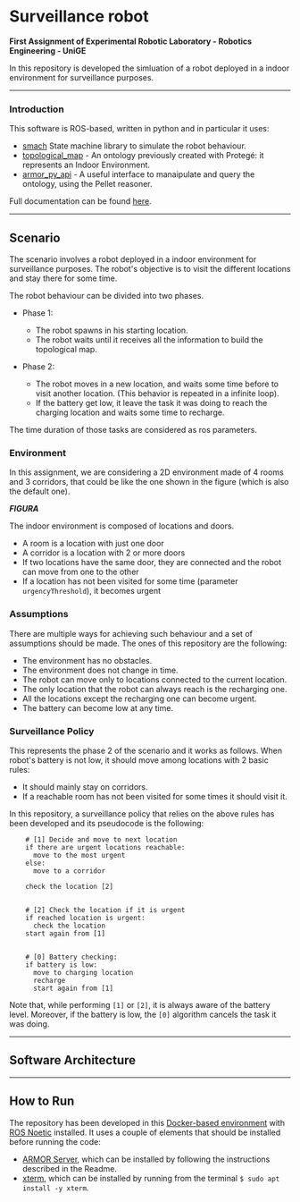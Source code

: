 # Surveillance robot #

**First Assignment of Experimental Robotic Laboratory - Robotics Engineering - UniGE**

In this repository is developed the simluation of a robot deployed in a
indoor environment for surveillance purposes.

---

### Introduction ###

This software is ROS-based, written in python and in particular it uses:
  - [smach](http://wiki.ros.org/smach) State machine library to simulate the robot behaviour.
  - [topological_map](https://github.com/buoncubi/topological_map) - An ontology previously created with Protegé: it represents an Indoor Environment.
  - [armor_py_api](https://github.com/EmaroLab/armor_py_api) - A useful interface to manaipulate and query the ontology, using the Pellet reasoner.

Full documentation can be found [here](https://Mo-AH.github.io/surveillance_robot/).

---

## Scenario ##

The scenario involves a robot deployed in a indoor environment for surveillance purposes.
The robot's objective is to visit the different locations and stay there for some time.

The robot behaviour can be divided into two phases.

 - Phase 1:
    - The robot spawns in his starting location.
    - The robot waits until it receives all the information to build the topological map.
 
 - Phase 2:
    - The robot moves in a new location, and waits some time before to visit another location. (This behavior is repeated in a infinite loop).
    - If the battery get low, it leave the task it was doing to reach the charging location and waits some time to recharge.

The time duration of those tasks are considered as ros parameters.

### Environment ###

In this assignment, we are considering a 2D environment made of 4 rooms and 3 corridors, that could be like the one shown in the figure (which is also the default one).

***FIGURA***

The indoor environment is composed of locations and doors.
 - A room is a location with just one door
 - A corridor is a location with 2 or more doors
 - If two locations have the same door, they are connected and the robot can move from one to the other
 - If a location has not been visited for some time (parameter `urgencyThreshold`), it becomes urgent


### Assumptions ###

There are multiple ways for achieving such behaviour and a set of assumptions should be made. The ones of this repository are the following:
 - The environment has no obstacles.
 - The environment does not change in time.
 - The robot can move only to locations connected to the current location.
 - The only location that the robot can always reach is the recharging one.
 - All the locations except the recharging one can become urgent.
 - The battery can become low at any time.


### Surveillance Policy ###

This represents the phase 2 of the scenario and it works as follows.
When robot's battery is not low, it should move among locations with 2 basic rules:
 - It should mainly stay on corridors.
 - If a reachable room has not been visited for some times it should visit it.

In this repository, a surveillance policy that relies on the above rules has been developed and its pseudocode is the following:

``` 
    # [1] Decide and move to next location
    if there are urgent locations reachable:
      move to the most urgent
    else:
      move to a corridor

    check the location [2]
    

    # [2] Check the location if it is urgent
    if reached location is urgent:
      check the location
    start again from [1]


    # [0] Battery checking:
    if battery is low:
      move to charging location
      recharge
      start again from [1]

```
Note that, while performing `[1]` or `[2]`, it is always aware of the battery level. Moreover, if the battery is low, the `[0]` algorithm cancels the task it was doing. 

---

## Software Architecture ##

---

## How to Run ##

The repository has been developed in this [Docker-based environment](https://hub.docker.com/repository/docker/carms84/exproblab) with [ROS Noetic](http://wiki.ros.org/noetic) installed.
It uses a couple of elements that should be installed before running the code:
  - [ARMOR Server](https://github.com/EmaroLab/armor), which can be installed by following the instructions described in the Readme.
  - [xterm](https://wiki.archlinux.org/title/Xterm), which can be installed by running from the terminal `$ sudo apt install -y xterm`.

